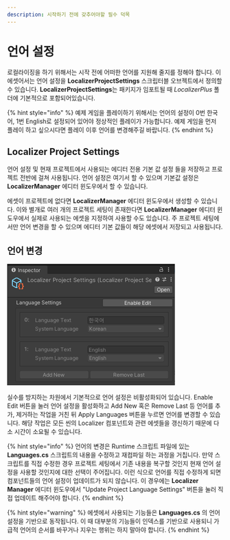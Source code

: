 ```yaml
---
description: 시작하기 전에 갖추어야할 필수 덕목
---
```


# 언어 설정

로컬라이징을 하기 위해서는 시작 전에 어떠한 언어를 지원해 줄지를 정해야 합니다. 이 에셋어서는 언어 설정을 **LocalizerProjectSettings** 스크립터블 오브젝트에서 정의할 수 있습니다. **LocalizerProjectSettings**는 패키지가 임포트될 때 _LocalizerPlus_ 폴더에 기본적으로 포함되어있습니다.

{% hint style="info" %}
예제 게임을 플레이하기 위해서는 언어의 설정이 0번 한국어, 1번 English로 설정되어 있어야 정상적인 플레이가 가능합니다. 예제 게임을 먼저 플레이 하고 싶으시다면 플레이 이후 언어를 변경해주길 바랍니다.
{% endhint %}

## Localizer Project Settings

언어 설정 및 현재 프로젝트에서 사용되는 에디터 전용 기본 값 설정 들을 저장하고 프로젝트 전반에 걸쳐 사용됩니다. 언어 설정은 여기서 할 수 있으며 기본값 설정은 **LocalizerManager** 에디터 윈도우에서 할 수 있습니다.

에셋이 프로젝트에 없다면 **LocalizerManager** 에디터 윈도우에서 생성할 수 있습니다. 이와 별개로 여러 개의 프로젝트 세팅이 존재한다면 **LocalizerManager** 에디터 윈도우에서 실제로 사용되는 에셋을 지정하여 사용할 수도 있습니다. 주 프로젝트 세팅에서만 언어 변경을 할 수 있으며 에디터 기본 값들이 해당 에셋에서 저장되고 사용됩니다.

## 언어 변경

![](.gitbook/assets/language_settings_projectsettings.png)

실수를 방지하는 차원에서 기본적으로 언어 설정은 비활성화되어 있습니다. Enable Edit 버튼을 눌러 언어 설정을 활성화하고 Add New 혹은 Remove Last 등 언어를 추가, 제거하는 작업을 거친 뒤 Apply Languages 버튼을 누르면 언어를 변경할 수 있습니다. 해당 작업은 모든 씬의 Localizer 컴포넌트와 관련 에셋들을 갱신하기 때문에 다소 시간이 소요될 수 있습니다.

{% hint style="info" %}
언어의 변경은 Runtime 스크립트 파일에 있는 **Languages.cs** 스크립트의 내용을 수정하고 재컴파일 하는 과정을 거칩니다. 만약 스크립트를 직접 수정한 경우 프로젝트 세팅에서 기존 내용을 복구할 것인지 현재 언어 설정을 사용할 것인지에 대한 선택이 주어집니다. 이런 식으로 언어를 직접 수정하게 되면 컴포넌트들의 언어 설정이 업데이트가 되지 않습니다. 이 경우에는 **Localizer Manager** 에디터 윈도우에서 "Update Project Language Settings" 버튼을 눌러 직접 업데이트 해주어야 합니다.
{% endhint %}

{% hint style="warning" %}
에셋에서 사용되는 기능들은 **Languages.cs** 의 언어 설정을 기반으로 동작됩니다. 이 때 대부분의 기능들이 인덱스를 기반으로 사용되니 가급적 언어의 순서를 바꾸거나 지우는 행위는 하지 말아야 합니다.
{% endhint %}

